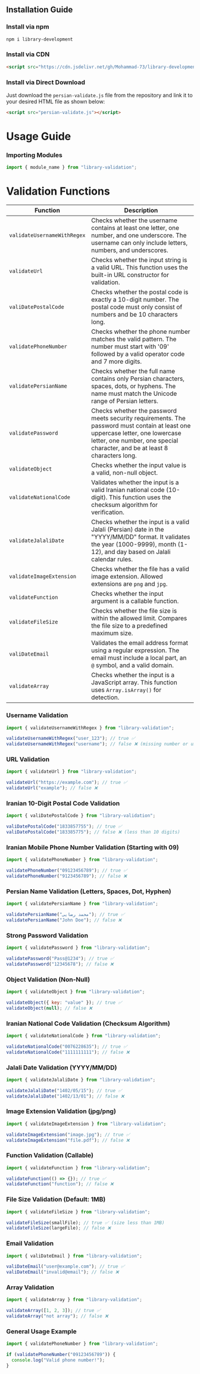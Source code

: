 
## Installation Guide

### Install via npm

```bash
npm i library-development
```

### Install via CDN

```html
<script src="https://cdn.jsdelivr.net/gh/Mohammad-73/library-development/validation-library/main/persian-validate.js"></script>
```

### Install via Direct Download

Just download the `persian-validate.js` file from the repository and link it to your desired HTML file as shown below:

```html
<script src="persian-validate.js"></script>
```

# Usage Guide

### Importing Modules

```javascript
import { module_name } from "library-validation";
```

# Validation Functions

| Function                   | Description                                                                                                                                                              |
|----------------------------|--------------------------------------------------------------------------------------------------------------------------------------------------------------------------|
| `validateUsernameWithRegex` | Checks whether the username contains at least one letter, one number, and one underscore. The username can only include letters, numbers, and underscores.                |
| `validateUrl`               | Checks whether the input string is a valid URL. This function uses the built-in URL constructor for validation.                                                          |
| `valiDatePostalCode`        | Checks whether the postal code is exactly a 10-digit number. The postal code must only consist of numbers and be 10 characters long.                                     |
| `validatePhoneNumber`       | Checks whether the phone number matches the valid pattern. The number must start with '09' followed by a valid operator code and 7 more digits.                          |
| `validatePersianName`       | Checks whether the full name contains only Persian characters, spaces, dots, or hyphens. The name must match the Unicode range of Persian letters.                       |
| `validatePassword`          | Checks whether the password meets security requirements. The password must contain at least one uppercase letter, one lowercase letter, one number, one special character, and be at least 8 characters long. |
| `validateObject`            | Checks whether the input value is a valid, non-null object.                                                                                                              |
| `validateNationalCode`      | Validates whether the input is a valid Iranian national code (10-digit). This function uses the checksum algorithm for verification.                                     |
| `validateJalaliDate`        | Checks whether the input is a valid Jalali (Persian) date in the "YYYY/MM/DD" format. It validates the year (1000-9999), month (1-12), and day based on Jalali calendar rules. |
| `validateImageExtension`    | Checks whether the file has a valid image extension. Allowed extensions are `png` and `jpg`.                                                                             |
| `validateFunction`          | Checks whether the input argument is a callable function.                                                                                                                |
| `validateFileSize`          | Checks whether the file size is within the allowed limit. Compares the file size to a predefined maximum size.                                                           |
| `valiDateEmail`             | Validates the email address format using a regular expression. The email must include a local part, an `@` symbol, and a valid domain.                                   |
| `validateArray`             | Checks whether the input is a JavaScript array. This function uses `Array.isArray()` for detection.                                                                     |

### Username Validation

```javascript
import { validateUsernameWithRegex } from "library-validation";

validateUsernameWithRegex("user_123"); // true ✅
validateUsernameWithRegex("username"); // false ❌ (missing number or underscore)
```

### URL Validation

```javascript
import { validateUrl } from "library-validation";

validateUrl("https://example.com"); // true ✅
validateUrl("example"); // false ❌
```

### Iranian 10-Digit Postal Code Validation

```javascript
import { valiDatePostalCode } from "library-validation";

valiDatePostalCode("1833857755"); // true ✅
valiDatePostalCode("183385775"); // false ❌ (less than 10 digits)
```

### Iranian Mobile Phone Number Validation (Starting with 09)

```javascript
import { validatePhoneNumber } from "library-validation";

validatePhoneNumber("09123456789"); // true ✅
validatePhoneNumber("9123456789"); // false ❌
```

### Persian Name Validation (Letters, Spaces, Dot, Hyphen)

```javascript
import { validatePersianName } from "library-validation";

validatePersianName("محمد رضایی"); // true ✅
validatePersianName("John Doe"); // false ❌
```

### Strong Password Validation

```javascript
import { validatePassword } from "library-validation";

validatePassword("Pass@1234"); // true ✅
validatePassword("12345678"); // false ❌
```

### Object Validation (Non-Null)

```javascript
import { validateObject } from "library-validation";

validateObject({ key: "value" }); // true ✅
validateObject(null); // false ❌
```

### Iranian National Code Validation (Checksum Algorithm)

```javascript
import { validateNationalCode } from "library-validation";

validateNationalCode("0076228635"); // true ✅
validateNationalCode("1111111111"); // false ❌
```

### Jalali Date Validation (YYYY/MM/DD)

```javascript
import { validateJalaliDate } from "library-validation";

validateJalaliDate("1402/05/15"); // true ✅
validateJalaliDate("1402/13/01"); // false ❌
```

### Image Extension Validation (jpg/png)

```javascript
import { validateImageExtension } from "library-validation";

validateImageExtension("image.jpg"); // true ✅
validateImageExtension("file.pdf"); // false ❌
```

### Function Validation (Callable)

```javascript
import { validateFunction } from "library-validation";

validateFunction(() => {}); // true ✅
validateFunction("function"); // false ❌
```

### File Size Validation (Default: 1MB)

```javascript
import { validateFileSize } from "library-validation";

validateFileSize(smallFile); // true ✅ (size less than 1MB)
validateFileSize(largeFile); // false ❌
```

### Email Validation

```javascript
import { valiDateEmail } from "library-validation";

valiDateEmail("user@example.com"); // true ✅
valiDateEmail("invalid@email"); // false ❌
```

### Array Validation

```javascript
import { validateArray } from "library-validation";

validateArray([1, 2, 3]); // true ✅
validateArray("not array"); // false ❌
```

### General Usage Example

```javascript
import { validatePhoneNumber } from "library-validation";

if (validatePhoneNumber("09123456789")) {
  console.log("Valid phone number!");
}
```
